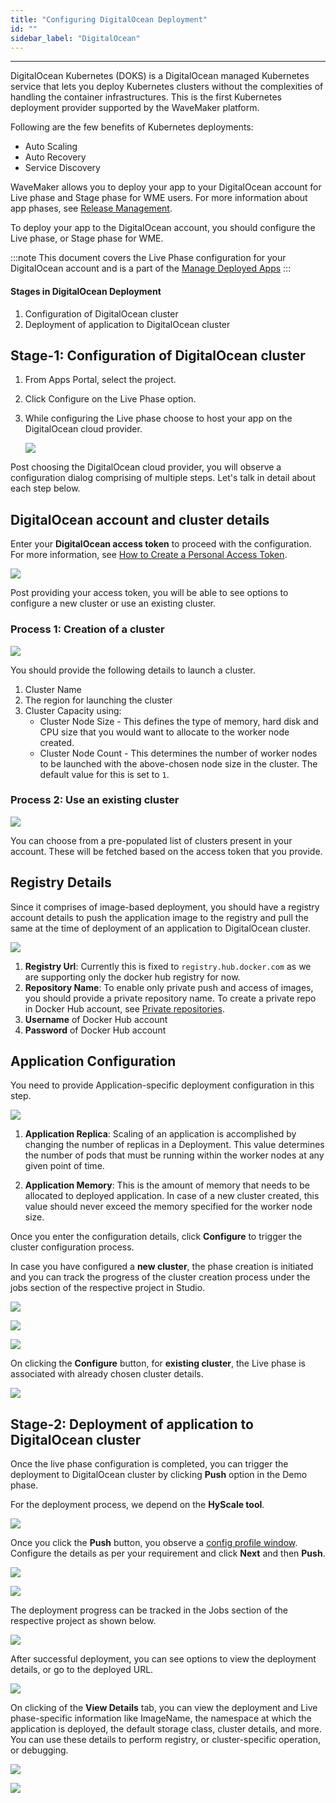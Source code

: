 ```yaml
---
title: "Configuring DigitalOcean Deployment"
id: ""
sidebar_label: "DigitalOcean"
---
```

---

DigitalOcean Kubernetes (DOKS) is a DigitalOcean managed Kubernetes service that lets you deploy Kubernetes clusters without the complexities of handling the container infrastructures. This is the first Kubernetes deployment provider supported by the WaveMaker platform.

Following are the few benefits of Kubernetes deployments:

- Auto Scaling
- Auto Recovery
- Service Discovery

WaveMaker allows you to deploy your app to your DigitalOcean account for Live phase and Stage phase for WME users. For more information about app phases, see [Release Management](/learn/app-development/deployment/release-management/).

To deploy your app to the DigitalOcean account, you should configure the Live phase, or Stage phase for WME.

:::note
This document covers the Live Phase configuration for your DigitalOcean account and is a part of the [Manage Deployed Apps](/learn/app-development/deployment/manage-deployed-apps/)
:::

#### Stages in DigitalOcean Deployment

1. Configuration of DigitalOcean cluster
2. Deployment of application to DigitalOcean cluster

## Stage-1: Configuration of DigitalOcean cluster

1. From Apps Portal, select the project.
2. Click Configure on the Live Phase option.
3. While configuring the Live phase choose to host your app on the DigitalOcean cloud provider.

    [![](/learn/assets/manage_apps_live.png)](/learn/assets/manage_apps_live.png)

 Post choosing the DigitalOcean cloud provider, you will observe a configuration dialog comprising of multiple steps. Let's talk in detail about each step below.

## DigitalOcean account and cluster details

Enter your **DigitalOcean access token** to proceed with the configuration. For more information, see [How to Create a Personal Access Token](https://www.digitalocean.com/docs/apis-clis/api/create-personal-access-token/).

![](/learn/assets/deploy_do_setup.png)

Post providing your access token, you will be able to see options to configure a new cluster or use an existing cluster.

### Process 1: Creation of a cluster

![](/learn/assets/deploy_do_new_cluster.png)

You should provide the following details to launch a cluster.
1. Cluster Name
2. The region for launching the cluster
3. Cluster Capacity using:
    - Cluster Node Size - This defines the type of memory, hard disk and CPU size that you would want to allocate to the worker node created.
    - Cluster Node Count - This determines the number of worker nodes to be launched with the above-chosen node size in the cluster. The default value for this is set to `1`.

### Process 2: Use an existing cluster

![](/learn/assets/deploy_do_existing_cluster.png)

You can choose from a pre-populated list of clusters present in your account. These will be fetched based on the access token that you provide.

## Registry Details

Since it comprises of image-based deployment, you should have a registry account details to push the application image to the registry and pull the same at the time of deployment of an application to DigitalOcean cluster.

![](/learn/assets/deploy_do_registry_details.png)

1. **Registry Url**: Currently this is fixed to `registry.hub.docker.com` as we are supporting only the docker hub registry for now.
2. **Repository Name**: To enable only private push and access of images, you should provide a private repository name. To create a private repo in Docker Hub account, see [Private repositories](https://docs.docker.com/docker-hub/repos/#private-repositories).
3. **Username** of Docker Hub account
4. **Password** of Docker Hub account

## Application Configuration

You need to provide Application-specific deployment configuration in this step.

[![](/learn/assets/deploy_do_app_configuration.png)](/learn/assets/deploy_do_app_configuration.png)

1. **Application Replica**: Scaling of an application is accomplished by changing the number of replicas in a Deployment.
    This value determines the number of pods that must be running within the worker nodes at any given point of time.

2. **Application Memory**: This is the amount of memory that needs to be allocated to deployed application. In case of a new cluster created, this value should never exceed the memory specified for the worker node size.

Once you enter the configuration details, click **Configure** to trigger the cluster configuration process.

In case you have configured a **new cluster**, the phase creation is initiated and you can track the progress of the cluster creation process under the jobs section of the respective project in Studio.

![](/learn/assets/deploy_do_configure_new_cluster.png)

![](/learn/assets/deploy_do_configuring.png)

![](/learn/assets/deploy_do_jobs_cluster_configuration.png)

On clicking the **Configure** button, for **existing cluster**, the Live phase is associated with already chosen cluster details.

![](/learn/assets/deploy_do_configure_existing_cluster.png)


## Stage-2: Deployment of application to DigitalOcean cluster

Once the live phase configuration is completed, you can trigger the deployment to DigitalOcean cluster by clicking **Push** option in the Demo phase.

For the deployment process, we depend on the **HyScale tool**.

![](/learn/assets/deploy_do_cluster_configured.png)

Once you click the **Push** button, you observe a [config profile window](/learn/app-development/deployment/configuration-profiles). Configure the details as per your requirement and click **Next** and then **Push**.

![](/learn/assets/deploy_do_push_to_live.png)

![](/learn/assets/deploy_do_deploying.png)

The deployment progress can be tracked in the Jobs section of the respective project as shown below.

![](/learn/assets/deploy_do_jobs_deployment.png)

After successful deployment, you can see options to view the deployment details, or go to the deployed URL.

![](/learn/assets/deploy_do_deployment.png)

On clicking of the **View Details** tab, you can view the deployment and Live phase-specific information like ImageName, the namespace at which the application is deployed, the default storage class, cluster details, and more. You can use these details to perform registry, or cluster-specific operation, or debugging.

![](/learn/assets/deploy_do_providerinfo1.png)

![](/learn/assets/deploy_do_providerinfo2.png)
